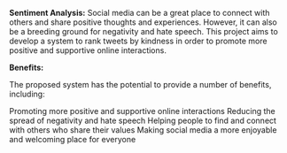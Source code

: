 **Sentiment Analysis:** Social media can be a great place to connect with others and share positive thoughts and experiences. However, it can also be a breeding ground for negativity and hate speech. This project aims to develop a system to rank tweets by kindness in order to promote more positive and supportive online interactions.

**Benefits:**

The proposed system has the potential to provide a number of benefits, including:

Promoting more positive and supportive online interactions
Reducing the spread of negativity and hate speech
Helping people to find and connect with others who share their values
Making social media a more enjoyable and welcoming place for everyone
